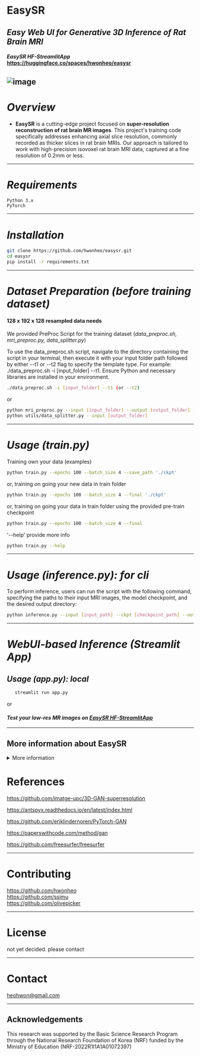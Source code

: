 # EasySR
## *Easy Web UI for Generative 3D Inference of Rat Brain MRI*

#### *EasySR HF-StreamlitApp* https://huggingface.co/spaces/hwonheo/easysr  

![image](https://github.com/hwonheo/easysr/assets/109127356/83508ef7-39e5-4426-954e-ccd86744fb10)
---

# *Overview*

 - **EasySR** is a cutting-edge project focused on **super-resolution reconstruction of rat brain MR images**. This project's training code specifically addresses enhancing axial slice resolution, commonly recorded as thicker slices in rat brain MRIs. Our approach is tailored to work with high-precision isovoxel rat brain MRI data, captured at a fine resolution of 0.2mm or less.

---
# *Requirements*

    Python 3.x
    PyTorch

---
# *Installation*
```bash
git clone https://github.com/hwonheo/easysr.git
cd easysr
pip install -r requirements.txt
```

---
# *Dataset Preparation (before training dataset)*

#### 128 x 192 x 128 resampled data needs
We provided PreProc Script for the training dataset (*data_preproc.sh, mri_preproc.py, data_splitter.py*)

To use the data_preproc.sh script, navigate to the directory containing the script in your terminal, then execute it with your input folder path followed by either --t1 or --t2 flag to specify the template type. For example: ./data_preproc.sh -i [input_folder] --t1. Ensure Python and necessary libraries are installed in your environment.
```bash
./data_preproc.sh -i [input_folder] --t1 (or --t2)
```
or
```bash
python mri_preproc.py --input [input_folder] --output [output_folder] --t2 #or --t1
python utils/data_splitter.py --input [output_folder]
```
 
---

# *Usage (train.py)*

Training own your data (examples) 
```bash
python train.py --epochs 100 --batch_size 4 --save_path './ckpt'
```
or, training on going your new data in train folder
```bash
python train.py --epochs 100 --batch_size 4 --final './ckpt'
```
or, training on going your data in train folder using the provided pre-train checkpoint
```bash
python train.py --epochs 100 --batch_size 4 --final
```
'--help' provide more info
```bash
python train.py --help
```

---

 # *Usage (inference.py):* *for cli*
 
 To perform inference, users can run the script with the following command, specifying the paths to their input MRI images, the model checkpoint, and the desired output directory:
```bash
python inference.py --input [input_path] --ckpt [checkpoint_path] --output [output_path]
```

---

 # *WebUI-based Inference (Streamlit App)*

 ## *Usage (app.py):* *local*
   ```bash
      streamlit run app.py
   ```
   or
 #### *Test your low-res MR images on* [*EasySR HF-StreamlitApp*](https://huggingface.co/spaces/hwonheo/easysr)

---

## More information about EasySR

<details>
<summary>More information</summary>

## Overview

 - **EasySR** is a cutting-edge project focused on **super-resolution reconstruction of rat brain MR images**. This project's training code specifically addresses enhancing axial slice resolution, commonly recorded as thicker slices in rat brain MRIs. Our approach is tailored to work with high-precision isovoxel rat brain MRI data, captured at a fine resolution of 0.2mm or less.

  - The primary goal of EasySR is to upscale these images to an even finer resolution of 0.15mm, achieving an isotropic output. This enhancement allows for more detailed and precise anatomical studies. However, it's important to note that while EasySR excels in spatial resolution improvement, it does not maintain the original signal intensity due to the normalization process involved. Therefore, this tool may not be suitable for experiments that rely heavily on signal intensity measurements.

  - Currently, EasySR is in an experimental stage and requires extensive validation. The effectiveness of the super-resolution reconstruction heavily depends on the quality and quantity of the training data. We recommend using at least five high-quality datasets for training to achieve optimal results. Users are encouraged to train the model using the provided pre-trained checkpoints and to contribute back by sharing their well-trained checkpoints. This collaborative approach will significantly enhance the utility and accuracy of EasySR for the scientific community.

  - As this project does not involve data collection, we rely on contributions from users for improved training datasets. **With more data and shared checkpoints, EasySR has the potential to become a more robust and reliable tool for rat brain MRI analysis.**

---

## Key Features of EasySR
### 1. High-Performance Architecture:

   Built on PyTorch, EasySR offers a high-efficiency and flexible framework, ideal for advanced MRI super-resolution tasks.

### 2. Specialized MRI Processing:

   Features a custom MRIDataset class for efficient MRI handling, including dynamic resampling and normalization, enhancing image clarity and detail.

### 3. Innovative GAN Structure:

   Utilizes a state-of-the-art Generative Adversarial Network with a Resnet-based generator and patch discriminator, specifically optimized for MRI super-resolution.

### 4. Advanced Validation Metrics:

   Incorporates rigorous image quality assessments using SSIM, PSNR, and MSE, tailored for 3D MRIs, ensuring structural integrity and high fidelity in generated images.

### 5. Efficient Training and Analysis:

   Supports CUDA-optimized training, checkpointing, loss tracking, and automatic metric logging, making the model training and evaluation both efficient and comprehensive.

---

## Preprocessing flow chart
```

# MRI Image Processing Script Data Flow

[ Main Function: main() ]
    |-> Parse Input Arguments
    |   [ Input: NIfTI file or folder (--input) ]
    |   [ Use T2 or T1 template (--t2, --t1) ]
    |   [ Output folder (--output) ]
    |
    |-> Check and Download Model If Needed
    |   [ Function: download_model_if_needed(templates_folder) ]
    |
    |-> Determine Fixed Image Path
    |   [ Select T1 or T2 template based on arguments ]
    |
    v
[ Instantiate MRIProcessor Class ]
    |-> Input: Parsed arguments (input, output, fixed_image_path)
    |
    |-> Process Files
    |   [ Method: process_files() ]
    |   [ Process each file using affine registration ]
    |
    v
[ Affine Registration for Each File ]
    |-> Method: affine_registration(moving_image_path, output_path)
    |   [ Read fixed and moving images ]
    |   [ Perform affine registration using AntsPy ]
    |   [ Save the registered image to output path ]
    |
    v
[ Completion ]
    |-> Output: "MRI preprocessing is complete."

```
To effectively train the EasySR model, it's essential to prepare your dataset with specific requirements in mind. Ensure your data meets the following criteria for optimal results:

 1. Resolution and Type: 
   The dataset should consist of high-resolution rat brain MRI images. Each image must be captured with a resolution of **0.2mm** or finer to ensure the model can effectively learn and enhance the image quality. This fine resolution is crucial for achieving the desired super-resolution outcomes.

 2. Isotropy: 
   The images should be **isovoxel**, meaning they maintain equal resolution in all three dimensions. This isotropy is key for the model to uniformly upscale the images in the axial plane without distorting the anatomy.

 3. File Format: 
   Prepare your data in the **NIfTI format**, which is widely used in medical imaging. The files should be either in .nii or .nii.gz format. This standard format ensures compatibility with the data loading and processing methods used in the EasySR code.

 4. Dataset Size: 
   For effective training, it's recommended to use a minimum of five distinct datasets. This diversity in the training data helps the model generalize better and enhances its ability to upscale various images accurately.

 5. Data Organization: 
   Organize your dataset in a structured manner, preferably in a dedicated directory. This organization facilitates easier loading and batch processing of the images during training.

 Ensure that your dataset is prepared with care, as the training data quality significantly influences the EasySR model's performance. By adhering to these guidelines, you set the foundation for successful super-resolution reconstruction of rat brain MRI images.


## Code Structure

 1. ResnetBlock
 - Purpose: A fundamental building block of the ResnetGenerator, designed to create a convolutional block with residual learning.
Implementation 
 - Details:
   - Each ResnetBlock consists of two convolutional layers (nn.Conv3d), each followed by batch normalization (nn.BatchNorm3d) and the first followed by a LeakyReLU activation (nn.LeakyReLU).
   - The block implements a skip connection by adding the input to the output of the convolutional block, facilitating gradient flow and mitigating the vanishing gradient problem in deep networks.
   - This structure is crucial for learning identity mappings and refining features across the network.
 2. DeUpBlock
 - Purpose: Specifically designed for upsampling in the width dimension, this block is integral for increasing the resolution of the MRI slices in the desired dimension.
 - Implementation Details:
   - The DeUpBlock uses a 3D transposed convolution (nn.ConvTranspose3d) for upsampling. This approach is tailored to upsample the MRI images selectively along the width dimension, aligning with the project's focus on axial slice super-resolution.
   - A LeakyReLU activation follows the transposed convolution, adding non-linearity to the upscaling process.
   - This selective upsampling is a unique aspect of the EasySR project, differentiating it from typical 3D upsampling methods that uniformly scale across all dimensions.
 3. PatchDiscriminator
 - The PatchDiscriminator class in the EasySR project is a key component of the adversarial network, designed to differentiate between real and generated super-resolution MRI images.
 - Initialization: The discriminator takes grayscale images as input (input_nc=1) and begins with a relatively small number of filters (ndf=16). This setting is optimal for processing the MRI data.
 - Convolutional Layers:
   - The model consists of several convolutional layers, each forming a conv_block. These blocks are composed of a 3D convolution (nn.Conv3d), batch normalization (nn.BatchNorm3d), and LeakyReLU activation (nn.LeakyReLU), progressively increasing the depth of the feature maps.
   - The series of convolutions (from conv1 to conv4) gradually downsample the input, extracting increasingly abstract and complex features from the images.
   - The final convolution layer (conv5) is designed to reduce the output to a single channel, setting the stage for binary classification.
  - Output Layer:
    - Following the convolutional layers, the model employs a flattened layer (nn.Flatten) and a fully connected layer (nn.Linear). The number '539' in the linear layer's input should be adjusted based on the flattened output size of the preceding layers.
    - The final output is obtained through a sigmoid activation function (nn.Sigmoid), providing a probability score indicating whether the input image is real or generated.
  - Purpose and Function:
    - The PatchDiscriminator is tailored to assess localized regions (or 'patches') of the input images, making it particularly effective for tasks like super-resolution where fine details are crucial.
    - By distinguishing between real and upscaled images, this discriminator plays a crucial role in training the generator to produce more realistic super-resolution outputs.
```
ResnetGenerator 
│   (
│    ngf=32, input_nc=1, output_nc=1, 
│    n_residual_blocks=2
│   )
│   Input: [1, 128, 32, 128]
│
├── conv_block1
│   ├── Conv3d (ngf=32) → Size: [32, 128, 32, 128]
│   └── LeakyReLU
│
├── ResnetBlock x 2 (Repeat for n_residual_blocks)
│   ├── Conv3d (ngf=32) → Size: [32, 128, 32, 128]
│   ├── BatchNorm3d
│   ├── LeakyReLU
│   ├── Conv3d (ngf=32) → Size: [32, 128, 32, 128]
│   ├── BatchNorm3d
│   └── Residual Connection → Size: [32, 128, 32, 128]
│
├── conv_block2
│   ├── Conv3d (ngf=32) → Size: [32, 128, 32, 128]
│   └── BatchNorm3d
│
├── DeUpBlock (Upsampling)
│   ├── ConvTranspose3d (ngf=32) → Size: [32, 128, 192, 128]
│   └── LeakyReLU
│
└── conv3
    └── Conv3d (output_nc=1) → Size: [1, 128, 192, 128]
```
```
PatchDiscriminator (input_nc=1, ndf=3)
│ Input: [1, 128, 192, 128]  # MR Image Size
│
├── conv1 (Convolution Block)
│   ├── Conv3d → Size: [3, 64, 96, 64]  
│   │    # Kernel Size: 4, Stride: 2, Padding: 1
│   ├── BatchNorm3d
│   └── LeakyReLU
│
├── conv2 (Convolution Block)
│   ├── Conv3d → Size: [6, 32, 48, 32]
│   │    # Kernel Size: 4, Stride: 2, Padding: 1
│   ├── BatchNorm3d
│   └── LeakyReLU
│
├── conv3 (Convolution Block)
│   ├── Conv3d → Size: [12, 16, 24, 16]
│   │    # Kernel Size: 4, Stride: 2, Padding: 1
│   ├── BatchNorm3d
│   └── LeakyReLU
│
├── conv4 (Convolution Block)
│   ├── Conv3d → Size: [24, 8, 12, 8]
│   │    # Kernel Size: 4, Stride: 2, Padding: 1
│   ├── BatchNorm3d
│   └── LeakyReLU
│
├── conv5 (Final Convolution)
│   └── Conv3d → Size: [1, 5, 6, 5]
│        # Kernel Size: 4, Padding: 1
│
├── Flatten
├── Fully Connected Layer
└── Sigmoid Activation
```


## Inference Process

 The EasySR project includes a comprehensive inference script that allows users to apply the trained ResnetGenerator model to their own MRI images for super-resolution reconstruction. Here's an overview of how this process works:

 Key Components:

 *MRIInference Class:* A dedicated class for handling the inference process. It loads the MRI images, processes them for input into the model, and saves the output images.

 *Image Resampling:* The script includes functionality to resample input images to isotropic resolution using the ants library, ensuring consistency in image dimensions before feeding them to the model.

 *Affine Registration:* Post-processing includes an affine registration step to align the generated image with the original, maintaining anatomical accuracy.


 **Process Workflow:**

 *Loading the Model:* The script initializes the ResnetGenerator model and loads the pre-trained weights from a specified checkpoint.

 *Image Processing:* For each input MRI image, the script performs normalization, rotation, and resampling to match the model's input shape requirements.
 Model Inference: The processed image is fed into the model, generating a super-resolved output.

 *Post-Processing:*
 The output image is resampled back to the desired isotropic resolution.
Affine registration aligns the generated image with the original MRI scan, facilitating direct comparison.

 *Saving the Result:* The final super-resolution image is saved, providing a detailed and enhanced view of the original MRI scan.


## Enhanced Validation with Advanced Image Quality Metrics
 - Robust Image Quality Assessment:
    The latest update to EasySR introduces a robust validation mechanism, vital for ensuring the super-resolution reconstruction maintains high fidelity compared to the original MR images. Our validation now integrates advanced image quality metrics, including *Structural Similarity Index (SSIM)*, *Peak Signal-to-Noise Ratio (PSNR)*, and *Mean Squared Error (MSE)*. These metrics provide a comprehensive evaluation of image quality, crucial for medical imaging applications where precision is paramount.

 - Tailored for 3D MRI Data:
    Recognizing the unique challenges of 3D MRI data, we have customized the SSIM metric to effectively process and analyze the structural integrity of multi-dimensional images. Our implementation calculates SSIM for each 2D slice within the *3D MRI volume*, providing an *average score* that reflects the overall structural similarity. This approach ensures a thorough assessment of the generated images' quality, focusing on preserving crucial anatomical details.

 - **Streamlined Validation Process**:
    To enhance user experience and efficacy, EasySR now automates the recording of these image quality metrics at specified intervals during the training phase. This feature ensures meticulous logging and storage of the validation results in **CSV format**, enabling easy tracking and analysis of the model's performance over time. Such detailed monitoring is essential for ongoing model refinement and aligns with our commitment to delivering reliable and accurate tools for the scientific community.

    **This validation upgrade marks a significant step in EasySR's development**, reinforcing our dedication to advancing the field of super-resolution MRI analysis through innovative and reliable solutions.


</details>
  

# **References**

https://github.com/imatge-upc/3D-GAN-superresolution


https://antspyx.readthedocs.io/en/latest/index.html


https://github.com/eriklindernoren/PyTorch-GAN


https://paperswithcode.com/method/gan


https://github.com/freesurfer/freesurfer

---

# **Contributing**

https://github.com/hwonheo  
https://github.com/ssimu  
https://github.com/olivepicker  

---

# **License**

not yet decided.
please contact

---

# **Contact**

heohwon@gmail.com

---

## **Acknowledgements**

This research was supported by the Basic Science Research Program through the National Research Foundation of Korea (NRF) funded by the Ministry of Education (NRF-2022R1I1A1A01072397)
